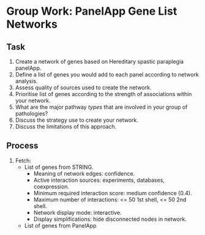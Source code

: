 # Group Work: PanelApp Gene List Networks

## Task

1. Create a network of genes based on Hereditary spastic paraplegia panelApp.
1. Define a list of genes you would add to each panel according to network
   analysis.
1. Assess quality of sources used to create the network.
1. Prioritise list of genes according to the strength of associations within
   your network.
1. What are the major pathway *types* that are involved in your group of pathologies?
1. Discuss the strategy use to create your network.
1. Discuss the limitations of this approach.

## Process

1. Fetch:
    - List of genes from STRING.
        - Meaning of network edges: confidence.
        - Active interaction sources: experiments, databases, coexpression.
        - Minimum required interaction score: medium confidence (0.4).
        - Maximum number of interactions: <= 50 1st shell, <= 50 2nd shell.
        - Network display mode: interactive.
        - Display simplifications: hide disconnected nodes in network.
    - List of genes from PanelApp

